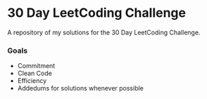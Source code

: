 # 30 Day LeetCoding Challenge
A repository of my solutions for the 30 Day LeetCoding Challenge.

### Goals
 - Commitment
 - Clean Code
 - Efficiency
 - Addedums for solutions whenever possible
